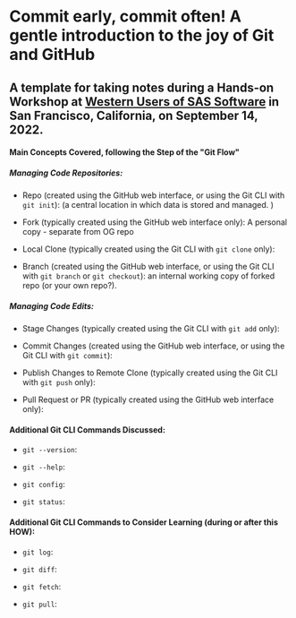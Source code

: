 # Commit early, commit often! A gentle introduction to the joy of Git and GitHub

## A template for taking notes during a Hands-on Workshop at [Western Users of SAS Software](https://www.wuss.org) in San Francisco, California, on September 14, 2022.

#### Main Concepts Covered, following the Step of the "Git Flow"


##### Managing Code Repositories:

- Repo (created using the GitHub web interface, or using the Git CLI with `git init`): (a central location in which data is stored and managed. )

- Fork (typically created using the GitHub web interface only): A personal copy - separate from OG repo 

- Local Clone (typically created using the Git CLI with `git clone` only): 

- Branch (created using the GitHub web interface, or using the Git CLI with `git branch` or `git checkout`): an internal working copy of forked repo (or your own repo?). 


##### Managing Code Edits:

- Stage Changes (typically created using the Git CLI with `git add` only):

- Commit Changes (created using the GitHub web interface, or using the Git CLI with `git commit`): 

- Publish Changes to Remote Clone (typically created using the Git CLI with `git push` only): 

- Pull Request or PR (typically created using the GitHub web interface only): 


#### Additional Git CLI Commands Discussed:

- `git --version`:

- `git --help`:

- `git config`:

- `git status`:


#### Additional Git CLI Commands to Consider Learning (during or after this HOW):

- `git log`:

- `git diff`:

- `git fetch`:

- `git pull`:
